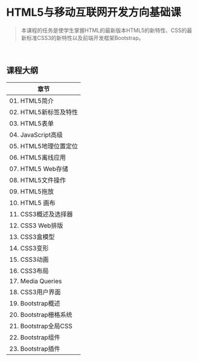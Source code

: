 # HTML5与移动互联网开发方向基础课

> 本课程的任务是使学生掌握HTML的最新版本HTML5的新特性、CSS的最新标准CSS3的新特性以及前端开发框架Bootstrap。

&nbsp;

## 课程大纲

| 章节 |
|-----|
|01. HTML5简介|
|02. HTML5新标签及特性|
|03. HTML5表单|
|04. JavaScript高级|
|05. HTML5地理位置定位|
|06. HTML5离线应用|
|07. HTML5 Web存储|
|08. HTML5文件操作|
|09. HTML5拖放|
|10. HTML5 画布|
|11. CSS3概述及选择器|
|12. CSS3 Web排版|
|13. CSS3盒模型|
|14. CSS3变形|
|15. CSS3动画|
|16. CSS3布局|
|17. Media Queries|
|18. CSS3用户界面|
|19. Bootstrap概述|
|20. Bootstrap栅格系统|
|21. Bootstrap全局CSS|
|22. Bootstrap组件|
|23. Bootstrap插件|


